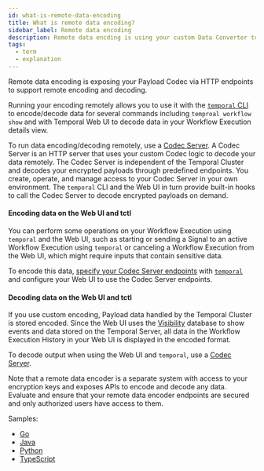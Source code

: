 ```yaml
---
id: what-is-remote-data-encoding
title: What is remote data encoding?
sidebar_label: Remote data encoding
description: Remote data encding is using your custom Data Converter to decode (and encode) your Payloads remotely through endpoints.
tags:
  - term
  - explanation
---
```


Remote data encoding is exposing your Payload Codec via HTTP endpoints to support remote encoding and decoding.

Running your encoding remotely allows you to use it with the [`temporal` CLI](concepts/what-is-the-temporal-cli) to encode/decode data for several commands including `temproal workflow show` and with Temporal Web UI to decode data in your Workflow Execution details view.

To run data encoding/decoding remotely, use a [Codec Server](/concepts/what-is-a-codec-server). A Codec Server is an HTTP server that uses your custom Codec logic to decode your data remotely.
The Codec Server is independent of the Temporal Cluster and decodes your encrypted payloads through predefined endpoints.
You create, operate, and manage access to your Codec Server in your own environment.
The `temporal` CLI and the Web UI in turn provide built-in hooks to call the Codec Server to decode encrypted payloads on demand.

#### Encoding data on the Web UI and tctl

You can perform some operations on your Workflow Execution using `temporal` and the Web UI, such as starting or sending a Signal to an active Workflow Execution using `temporal` or canceling a Workflow Execution from the Web UI, which might require inputs that contain sensitive data.

To encode this data, [specify your Codec Server endpoints](/concepts/what-is-a-codec-server#endpoints) with [`temporal`](/cli/cmd-options#codec-endpoint) and configure your Web UI to use the Codec Server endpoints.

#### Decoding data on the Web UI and tctl

If you use custom encoding, Payload data handled by the Temporal Cluster is stored encoded. Since the Web UI uses the [Visibility](/concepts/what-is-visibility) database to show events and data stored on the Temporal Server, all data in the Workflow Execution History in your Web UI is displayed in the encoded format.

To decode output when using the Web UI and `temporal`, use a [Codec Server](/concepts/what-is-a-codec-server).

Note that a remote data encoder is a separate system with access to your encryption keys and exposes APIs to encode and decode any data.
Evaluate and ensure that your remote data encoder endpoints are secured and only authorized users have access to them.

Samples:

- [Go](https://github.com/temporalio/samples-go/tree/main/codec-server)
- [Java](https://github.com/temporalio/sdk-java/tree/master/temporal-remote-data-encoder)
- [Python](https://github.com/temporalio/samples-python/tree/main/encryption)
- [TypeScript](https://github.com/temporalio/samples-typescript/tree/main/encryption)
